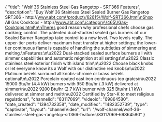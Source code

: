{
    "title": "Wolf 36 Stainless Steel Gas Rangetop - SRT366 Features",
    "description": "Buy Wolf 36 Stainless Steel Sealed Burner Gas Rangetop SRT366 - http:\/\/www.abt.com\/product\/62615\/Wolf-SRT366.html\nShop All Gas Cooktops - http:\/\/www.abt.com\/category\/465\/Gas-Cooktops.html\n\nTheres good reason why professional chefs choose gas cooking; control. The patented dual-stacked sealed gas burners of our Sealed Burner Rangetop take control to a new level. Two levels really. The upper-tier ports deliver maximum heat transfer at higher settings; the lower-tier continuous flame is capable of handling the subtleties of simmering and melting.\nFeatures:\n\u2022 Dual-stacked sealed surface burners all with simmer capabilities and automatic reignition at all settings\n\u2022 Classic stainless steel exterior finish with island trim\n\u2022 Choose black knobs or let everyone know its a Wolf with our distinctive red knobs\n\u2022 Platinum bezels surround all knobs-chrome or brass bezels optional\n\u2022 Porcelain-coated cast iron continuous top grates\n\u2022 15000 Btu\/hr (4.4 kW) burners with 950 Btu\/hr (.3 kW) delivered at simmer\n\u2022 9200 Btu\/hr (2.7 kW) burner with 325 Btu\/hr (.1 kW) delivered at simmer and melt\n\u2022 Certified by Star-K to meet religious regulations",
    "channelid": "83117069",
    "videoid": "69864580",
    "date_created": "1394732358",
    "date_modified": "1482352739",
    "type": "captivate",
    "layout": "channelVideo",
    "url": "\/wolf-channel\/wolf-36-stainless-steel-gas-rangetop-srt366-features\/83117069-69864580"
}